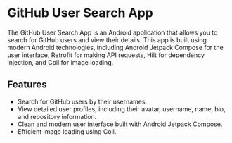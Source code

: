 # GitHub User Search App

The GitHub User Search App is an Android application that allows you to search for GitHub users and view their details. This app is built using modern Android technologies, including Android Jetpack Compose for the user interface, Retrofit for making API requests, Hilt for dependency injection, and Coil for image loading.

## Features

- Search for GitHub users by their usernames.
- View detailed user profiles, including their avatar, username, name, bio, and repository information.
- Clean and modern user interface built with Android Jetpack Compose.
- Efficient image loading using Coil.

